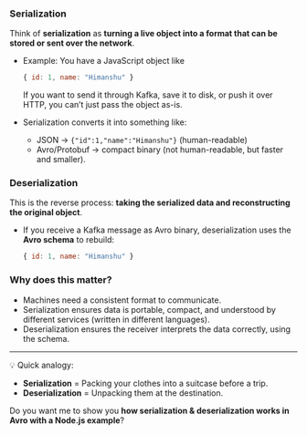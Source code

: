 ### Serialization

Think of **serialization** as **turning a live object into a format that can be stored or sent over the network**.

* Example: You have a JavaScript object like

  ```js
  { id: 1, name: "Himanshu" }
  ```

  If you want to send it through Kafka, save it to disk, or push it over HTTP, you can’t just pass the object as-is.
* Serialization converts it into something like:

  * JSON → `{"id":1,"name":"Himanshu"}` (human-readable)
  * Avro/Protobuf → compact binary (not human-readable, but faster and smaller).

### Deserialization

This is the reverse process: **taking the serialized data and reconstructing the original object**.

* If you receive a Kafka message as Avro binary, deserialization uses the **Avro schema** to rebuild:

  ```js
  { id: 1, name: "Himanshu" }
  ```

### Why does this matter?

* Machines need a consistent format to communicate.
* Serialization ensures data is portable, compact, and understood by different services (written in different languages).
* Deserialization ensures the receiver interprets the data correctly, using the schema.

---

💡 Quick analogy:

* **Serialization** = Packing your clothes into a suitcase before a trip.
* **Deserialization** = Unpacking them at the destination.

Do you want me to show you **how serialization & deserialization works in Avro with a Node.js example**?

